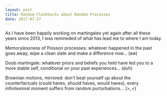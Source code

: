 ```yaml
---
layout: post
title: Random Flashbacks about Random Processes
date: 2017-07-27
---
```


As I have been happily working on martingales yet again after all these years since 2013, I was remineded of what has lead me to where I am today.

Memorylessness of Poisson processes: whatever happened in the past goes away, wipe a clean slate and make a difference now... (aw)

Doob martingale: whatever priors and beliefs you held have led you to a more stable self, conditional on your past experiences... (duh)

Brownian motions, mirrored: don't beat yourself up about the counterfactuals (could haves, should haves, would haves), every infinitesimal moment suffers from random purturbations... (>_<)
